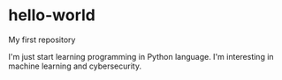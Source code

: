 # hello-world

My first repository

I'm just start learning programming in Python language. I'm interesting in machine learning and cybersecurity.
